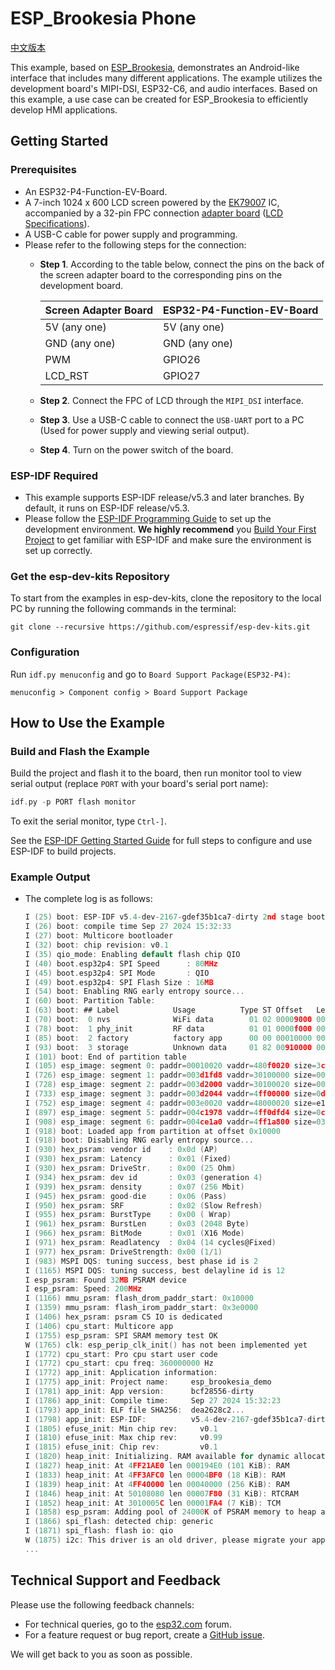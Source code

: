 # ESP_Brookesia Phone

[中文版本](./README_CN.md)

This example, based on [ESP_Brookesia](https://github.com/espressif/esp-brookesia), demonstrates an Android-like interface that includes many different applications. The example utilizes the development board's MIPI-DSI, ESP32-C6, and audio interfaces. Based on this example, a use case can be created for ESP_Brookesia to efficiently develop HMI applications.


## Getting Started


### Prerequisites

* An ESP32-P4-Function-EV-Board.
* A 7-inch 1024 x 600 LCD screen powered by the [EK79007](../../docs/_static/esp32-p4-function-ev-board/camera_display_datasheet/display_driver_chip_EK79007AD_datasheet.pdf) IC, accompanied by a 32-pin FPC connection [adapter board](../../docs/_static/esp32-p4-function-ev-board/schematics/esp32-p4-function-ev-board-lcd-subboard-schematics.pdf) ([LCD Specifications](../../docs/_static/esp32-p4-function-ev-board/camera_display_datasheet/display_datasheet.pdf)).
* A USB-C cable for power supply and programming.
* Please refer to the following steps for the connection:
    * **Step 1**. According to the table below, connect the pins on the back of the screen adapter board to the corresponding pins on the development board.

        | Screen Adapter Board | ESP32-P4-Function-EV-Board |
        | -------------------- | -------------------------- |
        | 5V (any one)         | 5V (any one)               |
        | GND (any one)        | GND (any one)              |
        | PWM                  | GPIO26                     |
        | LCD_RST              | GPIO27                     |

    * **Step 2**. Connect the FPC of LCD through the `MIPI_DSI` interface.
    * **Step 3**. Use a USB-C cable to connect the `USB-UART` port to a PC (Used for power supply and viewing serial output).
    * **Step 4**. Turn on the power switch of the board.


### ESP-IDF Required

- This example supports ESP-IDF release/v5.3 and later branches. By default, it runs on ESP-IDF release/v5.3.
- Please follow the [ESP-IDF Programming Guide](https://docs.espressif.com/projects/esp-idf/en/latest/esp32/get-started/index.html) to set up the development environment. **We highly recommend** you [Build Your First Project](https://docs.espressif.com/projects/esp-idf/en/latest/esp32/get-started/index.html#build-your-first-project) to get familiar with ESP-IDF and make sure the environment is set up correctly.

### Get the esp-dev-kits Repository

To start from the examples in esp-dev-kits, clone the repository to the local PC by running the following commands in the terminal:

```
git clone --recursive https://github.com/espressif/esp-dev-kits.git
```


### Configuration

Run ``idf.py menuconfig`` and go to ``Board Support Package(ESP32-P4)``:

```
menuconfig > Component config > Board Support Package
```


## How to Use the Example


### Build and Flash the Example

Build the project and flash it to the board, then run monitor tool to view serial output (replace `PORT` with your board's serial port name):

```c
idf.py -p PORT flash monitor
```

To exit the serial monitor, type ``Ctrl-]``.

See the [ESP-IDF Getting Started Guide](https://docs.espressif.com/projects/esp-idf/en/latest/get-started/index.html) for full steps to configure and use ESP-IDF to build projects.


### Example Output

- The complete log is as follows:

    ```c
    I (25) boot: ESP-IDF v5.4-dev-2167-gdef35b1ca7-dirty 2nd stage bootloader
    I (26) boot: compile time Sep 27 2024 15:32:33
    I (27) boot: Multicore bootloader
    I (32) boot: chip revision: v0.1
    I (35) qio_mode: Enabling default flash chip QIO
    I (40) boot.esp32p4: SPI Speed      : 80MHz
    I (45) boot.esp32p4: SPI Mode       : QIO
    I (49) boot.esp32p4: SPI Flash Size : 16MB
    I (54) boot: Enabling RNG early entropy source...
    I (60) boot: Partition Table:
    I (63) boot: ## Label            Usage          Type ST Offset   Length
    I (70) boot:  0 nvs              WiFi data        01 02 00009000 00006000
    I (78) boot:  1 phy_init         RF data          01 01 0000f000 00001000
    I (85) boot:  2 factory          factory app      00 00 00010000 00900000
    I (93) boot:  3 storage          Unknown data     01 82 00910000 00400000
    I (101) boot: End of partition table
    I (105) esp_image: segment 0: paddr=00010020 vaddr=480f0020 size=3c1fb0h (3940272) map
    I (726) esp_image: segment 1: paddr=003d1fd8 vaddr=30100000 size=00020h (    32) load
    I (728) esp_image: segment 2: paddr=003d2000 vaddr=30100020 size=0003ch (    60) load
    I (733) esp_image: segment 3: paddr=003d2044 vaddr=4ff00000 size=0dfd4h ( 57300) load
    I (752) esp_image: segment 4: paddr=003e0020 vaddr=48000020 size=e1950h (923984) map
    I (897) esp_image: segment 5: paddr=004c1978 vaddr=4ff0dfd4 size=0c820h ( 51232) load
    I (908) esp_image: segment 6: paddr=004ce1a0 vaddr=4ff1a800 size=03774h ( 14196) load
    I (918) boot: Loaded app from partition at offset 0x10000
    I (918) boot: Disabling RNG early entropy source...
    I (930) hex_psram: vendor id    : 0x0d (AP)
    I (930) hex_psram: Latency      : 0x01 (Fixed)
    I (930) hex_psram: DriveStr.    : 0x00 (25 Ohm)
    I (934) hex_psram: dev id       : 0x03 (generation 4)
    I (939) hex_psram: density      : 0x07 (256 Mbit)
    I (945) hex_psram: good-die     : 0x06 (Pass)
    I (950) hex_psram: SRF          : 0x02 (Slow Refresh)
    I (955) hex_psram: BurstType    : 0x00 ( Wrap)
    I (961) hex_psram: BurstLen     : 0x03 (2048 Byte)
    I (966) hex_psram: BitMode      : 0x01 (X16 Mode)
    I (971) hex_psram: Readlatency  : 0x04 (14 cycles@Fixed)
    I (977) hex_psram: DriveStrength: 0x00 (1/1)
    I (983) MSPI DQS: tuning success, best phase id is 2
    I (1165) MSPI DQS: tuning success, best delayline id is 12
    I esp_psram: Found 32MB PSRAM device
    I esp_psram: Speed: 200MHz
    I (1166) mmu_psram: flash_drom_paddr_start: 0x10000
    I (1359) mmu_psram: flash_irom_paddr_start: 0x3e0000
    I (1406) hex_psram: psram CS IO is dedicated
    I (1406) cpu_start: Multicore app
    I (1755) esp_psram: SPI SRAM memory test OK
    W (1765) clk: esp_perip_clk_init() has not been implemented yet
    I (1772) cpu_start: Pro cpu start user code
    I (1772) cpu_start: cpu freq: 360000000 Hz
    I (1772) app_init: Application information:
    I (1775) app_init: Project name:     esp_brookesia_demo
    I (1781) app_init: App version:      bcf28556-dirty
    I (1786) app_init: Compile time:     Sep 27 2024 15:32:23
    I (1793) app_init: ELF file SHA256:  dea2628c2...
    I (1798) app_init: ESP-IDF:          v5.4-dev-2167-gdef35b1ca7-dirty
    I (1805) efuse_init: Min chip rev:     v0.1
    I (1810) efuse_init: Max chip rev:     v0.99 
    I (1815) efuse_init: Chip rev:         v0.1
    I (1820) heap_init: Initializing. RAM available for dynamic allocation:
    I (1827) heap_init: At 4FF21AE0 len 000194E0 (101 KiB): RAM
    I (1833) heap_init: At 4FF3AFC0 len 00004BF0 (18 KiB): RAM
    I (1839) heap_init: At 4FF40000 len 00040000 (256 KiB): RAM
    I (1846) heap_init: At 50108080 len 00007F80 (31 KiB): RTCRAM
    I (1852) heap_init: At 3010005C len 00001FA4 (7 KiB): TCM
    I (1858) esp_psram: Adding pool of 24000K of PSRAM memory to heap allocator
    I (1866) spi_flash: detected chip: generic
    I (1871) spi_flash: flash io: qio
    W (1875) i2c: This driver is an old driver, please migrate your application code to adapt `driver/i2c_master.h`
    ...
    ```

## Technical Support and Feedback

Please use the following feedback channels:

- For technical queries, go to the [esp32.com](https://esp32.com/viewforum.php?f=22) forum.
- For a feature request or bug report, create a [GitHub issue](https://github.com/espressif/esp-dev-kits/issues).

We will get back to you as soon as possible.
